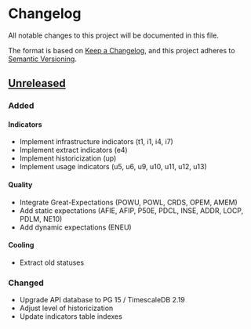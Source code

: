 # Changelog

All notable changes to this project will be documented in this file.

The format is based on [Keep a Changelog](https://keepachangelog.com/en/1.1.0/),
and this project adheres to
[Semantic Versioning](https://semver.org/spec/v2.0.0.html).

## [Unreleased]

### Added

#### Indicators

- Implement infrastructure indicators (t1, i1, i4, i7)
- Implement extract indicators (e4)
- Implement historicization (up)
- Implement usage indicators (u5, u6, u9, u10, u11, u12, u13)

#### Quality

- Integrate Great-Expectations (POWU, POWL, CRDS, OPEM, AMEM)
- Add static expectations (AFIE, AFIP, P50E, PDCL, INSE, ADDR, LOCP, PDLM, NE10)
- Add dynamic expectations (ENEU)

#### Cooling

- Extract old statuses

### Changed

- Upgrade API database to PG 15 / TimescaleDB 2.19
- Adjust level of historicization
- Update indicators table indexes

[unreleased]: https://github.com/MTES-MCT/qualicharge/
